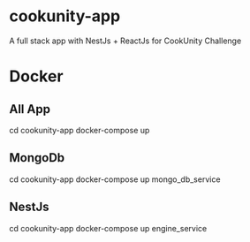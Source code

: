 # cookunity-app

A full stack app with NestJs + ReactJs for CookUnity Challenge

# Docker

## All App

cd cookunity-app
docker-compose up

## MongoDb

cd cookunity-app
docker-compose up mongo_db_service

## NestJs

cd cookunity-app
docker-compose up engine_service
